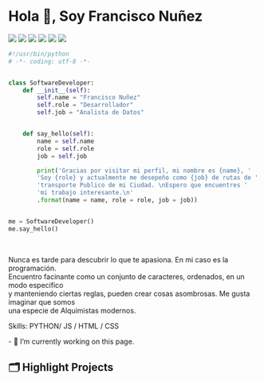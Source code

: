 
<h1>Hola 👋, Soy Francisco Nuñez</h1>

![](https://komarev.com/ghpvc/?username=FranciscoNunezH)
![](https://img.shields.io/badge/Editor-VS_Code-informational?style=flat&logo=visual-studio-code&logoColor=white&color=6aa6f8)
![](https://img.shields.io/badge/Code-Python-informational?style=flat&logo=python&logoColor=white&color=6aa6f8)
![](https://img.shields.io/badge/Code-JavaScript-informational?style=flat&logo=javascript&logoColor=white&color=6aa6f8)
![](https://img.shields.io/badge/Tools-Docker-informational?style=flat&logo=docker&logoColor=white&color=6aa6f8)
![](https://img.shields.io/badge/Tools-Kubernetes-informational?style=flat&logo=kubernetes&logoColor=white&color=6aa6f8)

```python
#!/usr/bin/python
# -*- coding: utf-8 -*-


class SoftwareDeveloper:
    def __init__(self):
        self.name = "Francisco Nuñez"
        self.role = "Desarrollador"
        self.job = "Analista de Datos"


    def say_hello(self):
        name = self.name
        role = self.role
        job = self.job

        print('Gracias por visitar mi perfil, mi nombre es {name}, '
        'Soy {role} y actualmente me desepeño como {job} de rutas de '
        'transporte Publico de mi Ciudad. \nEspero que encuentres '
        'mi trabajo interesante.\n'
        .format(name = name, role = role, job = job))


me = SoftwareDeveloper()
me.say_hello()
```

<br>
<p>Nunca es tarde para descubrir lo que te apasiona. En mi caso es la programación.<br>
Encuentro facinante como un conjunto de caracteres, ordenados, en un modo especifico <br>
y manteniendo ciertas reglas, pueden crear cosas asombrosas. Me gusta imaginar que somos <br>
una especie de Alquimistas modernos.

<p> Skills: PYTHON/ JS / HTML / CSS </p>
<p> - 🔭 I’m currently working on this page. </p>


## 🗂️ Highlight Projects














